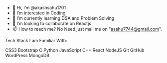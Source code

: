 - 👋 Hi, I’m @akashsahu1701
- 👀 I’m interested in Coding 
- 🌱 I’m currently learning DSA and Problem Solving
- 💞️ I’m looking to collaborate on Reactjs
- 📫 How to reach me? No Need.just mail me on "asahu7744@gmail.com". 

Tech Stack I am Familiar With:

CSS3 Bootstrap C Python JavaScript C++ React NodeJS Git GitHub WordPress MongoDB

<!---
akashsahu1701/akashsahu1701 is a ✨ special ✨ repository because its `README.md` (this file) appears on your GitHub profile.
You can click the Preview link to take a look at your changes.
--->

